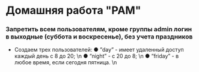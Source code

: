 # Домашняя работа "PAM"

### Запретить всем пользователям, кроме группы admin логин в выходные (суббота и воскресенье), без учета праздников

+ Создаем трех пользователей:
● ”day” - имеет удаленный доступ каждый день с 8 до 20; \n
● “night” - с 20 до 8; \n
● “friday” - в любое время, если сегодня пятница. \n

